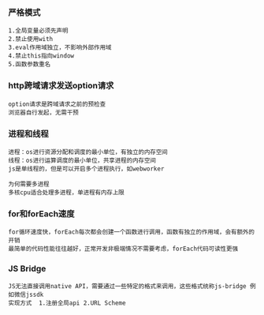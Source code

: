 ### 严格模式

```
1.全局变量必须先声明
2.禁止使用with
3.eval作用域独立，不影响外部作用域
4.禁止this指向window
5.函数参数重名

```



### http跨域请求发送option请求

```
option请求是跨域请求之前的预检查
浏览器自行发起，无需干预
```



### 进程和线程

```
进程：os进行资源分配和调度的最小单位，有独立的内存空间
线程：os进行运算调度的最小单位，共享进程的内存空间
js是单线程的，但是可以开启多个进程执行，如webworker

为何需要多进程
多核cpu适合处理多进程，单进程有内存上限
```



### for和forEach速度

```
for循环速度快，forEach每次都会创建一个函数进行调用，函数有独立的作用域，会有额外的开销
最简单的代码性能往往越好，正常开发非极端情况不需要考虑，forEach代码可读性更强
```



### JS Bridge

```
JS无法直接调用native API，需要通过一些特定的格式来调用，这些格式统称js-bridge 例如微信jssdk
实现方式  1.注册全局api 2.URL Scheme
```

